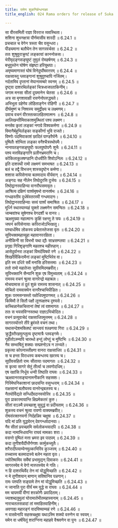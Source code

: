 ```yaml
---
title: रामेण शुकनिर्बन्धनाज्ञा
title_english: 024 Rama orders for release of Suka

---
```

<div class="audioEmbed"  caption="श्रीराम-हरिसीताराममूर्ति-घनपाठिभ्यां वचनम्" src="https://archive.org/download/Ramayana-recitation-Sriram-harisItArAmamUrti-Ghanapaati-v2/Kanda_6/Kanda_6_YK-024-Rama_orders_for_release_of_Suka_0.mp3"></div>

सा वीरसमिती राज्ञा विरराज व्यवस्थिता।  
शशिना शुभनक्षत्रा पौर्णमासीव शारदी ॥ 6.24.1 ॥   
प्रचचाल च वेगेन त्रस्ता चैव वसुन्धरा।  
पीड्यमाना बलौघेन तेन सागरवर्चसा ॥ 6.24.2 ॥   
ततः शुश्रुवुराक्रुष्टं लङ्कायां काननोकसः।  
भेरीमृदङ्गसङ्घुष्टं तुमुलं रोमहर्षणम् ॥ 6.24.3 ॥   
बभूवुस्तेन घोषेण संहृष्टा हरियूथपाः।  
अमृष्यमाणास्तं घोषं विनेदुर्घोषवत्तरम् ॥ 6.24.4 ॥   
राक्षसास्तु प्लवङ्गानां शुश्रुवुश्चापि गर्जितम्।  
नर्दतामिव दृप्तानां मेघानामम्बरे स्वनम् ॥ 6.24.5 ॥   
दृष्ट्वा दाशरथिर्लङ्कां चित्रध्वजपताकिनीम्।  
जगाम मनसा सीतां दूयमानेन चेतसा ॥ 6.24.6 ॥   
अत्र सा मृगशावाक्षी रावणेनोपरुद्ध्यते।  
अभिभूता ग्रहेणेव लोहिताङ्गेन रोहिणी ॥ 6.24.7 ॥   
दीर्घमुष्णं च निश्वस्य समुद्वीक्ष्य च लक्ष्मणम्।  
उवाच वचनं वीरस्तत्कालहितमात्मनः ॥ 6.24.8 ॥   
आलिखन्तीमिवाकाशमुत्थितां पश्य लक्ष्मण।  
मनसेव कृतां लङ्कां नगाग्रे विश्वकर्मणा ॥ 6.24.9 ॥   
विमानैर्बहुभिर्लङ्का सङ्कीर्णा भुवि राजते।  
विष्णोः पदमिवाकाशं छादितं पाण्डरैर्घनैः ॥ 6.24.10 ॥   
पुष्पितैः शोभिता लङ्का वनैश्चैत्ररथोपमैः।  
नानापतङ्गसङ्घुष्टैः फलपुष्पोपगैः शुभैः ॥ 6.24.11 ॥   
पश्य मत्तविहङ्गानि प्रलीनभ्रमराणि च।  
कोकिलाकुलषण्डानि दोधवीति शिवोऽनिलः ॥ 6.24.12 ॥   
इति दाशरथी रामो लक्ष्मणं समभाषत ॥ 6.24.13 ॥   
बलं च तद्वै विभजन् शास्त्रदृष्टेन कर्मणा।  
शशास कपिसेनाया बलमादाय वीर्यवान् ॥ 6.24.14 ॥   
अङ्गदः सह नीलेन तिष्ठेदुरसि दुर्जयः ॥ 6.24.15 ॥   
तिष्ठेद्वानरवाहिन्या वानरौघसमावृतः।  
आश्रित्य दक्षिणं पार्श्वमृषभो वानरर्षभः ॥ 6.24.16 ॥   
गन्धहस्तीव दुर्धर्षस्तरस्वी गन्धमादनः।  
तिष्ठेद्वानरवाहिन्याः सव्यं पार्श्वं समाश्रितः ॥ 6.24.17 ॥   
मूर्ध्नि स्थास्याम्यहं युक्तो लक्ष्मणेन समन्वितः ॥ 6.24.18 ॥   
जाम्बवांश्च सुषेणश्च वेगदर्शी च वानरः।  
ऋक्षमुख्या महात्मानः कुक्षिं रक्षन्तु ते त्रयः ॥ 6.24.19 ॥   
जघनं कपिसेनायाः कपिराजोऽभिरक्षतु।  
पश्चार्धमिव लोकस्य प्रचेतास्तेजसा वृतः ॥ 6.24.20 ॥   
सुविभक्तमहाव्यूहा महावानररक्षिता।  
अनीकिनी सा विभभौ यथा द्यौः साभ्रसम्प्लवा ॥ 6.24.21 ॥   
प्रगृह्य गिरिशृङ्गाणि महतश्च महीरुहान्।  
आसेदुर्वानरा लङ्कां विमर्दयिषवो रणे ॥ 6.24.22 ॥   
शिखरैर्विकिरामैनां लङ्कां मुष्टिभिरेव वा।  
इति स्म दधिरे सर्वे मनांसि हरिसत्तमाः ॥ 6.24.23 ॥   
ततो रामो महातेजाः सुग्रीवमिदमब्रवीत्।  
सुविभक्तानि सैन्यानि शुक एष विमुच्यताम् ॥ 6.24.24 ॥   
रामस्य वचनं श्रुत्वा वानरेन्द्रो महाबलः।  
मोचयामास तं दूतं शुकं रामस्य शासनात् ॥ 6.24.25 ॥   
मोचितो रामवाक्येन वानरैश्चाभिपीडितः।  
शुकः परमसन्त्रस्तो रक्षोधिपमुपागमत् ॥ 6.24.26 ॥   
किमिमौ ते सितौ पक्षौ लूनपक्षश्च दृश्यसे।  
कच्चिन्नानेकचित्तानां तेषां त्वं वशमागतः ॥ 6.24.27 ॥   
ततः स भयसंविग्नस्तथा राज्ञाऽभिचोदितः।  
वचनं प्रत्युवाचेदं राक्षसाधिपमुत्तमम् ॥ 6.24.28 ॥   
सागरस्योत्तरे तीरे ब्रुवंस्ते वचनं तथा।  
यथासन्देशमक्लिष्टं सान्त्वयं श्लक्ष्णया गिरा ॥ 6.24.29 ॥   
क्रुद्धैस्तैरहमुत्प्लुत्य दृष्टमात्रैः प्लवङ्गमेः।  
गृहीतोऽस्म्यपि चारब्धो हन्तुं लोप्तुं च मुष्टिभिः ॥ 6.24.30 ॥   
नैव सम्भाषितुं शक्याः सम्प्रश्नोऽत्र न लभ्यते।  
प्रकृत्या कोपनास्तीक्ष्णा वानरा राक्षसाधिप ॥ 6.24.31 ॥   
स च हन्ता विराधस्य कबन्धस्य खरस्य च।  
सुग्रीवसहितो रामः सीतायाः पदमागतः ॥ 6.24.32 ॥   
स कृत्वा सागरे सेतुं तीर्त्वा च लवणोदधिम्।  
एष रक्षांसि निर्धूय धन्वी तिष्ठति राघवः ॥ 6.24.33 ॥   
ऋक्षवानरसङ्घानामनीकानि सहस्रशः।  
गिरिमेघनिकाशानां छादयन्ति वसुन्धराम् ॥ 6.24.34 ॥   
राक्षसानां बलौघस्य वानरेन्द्रबलस्य च।  
नैतयोर्विद्यते सन्धिर्देवदानवयोरिव ॥ 6.24.35 ॥   
पुरा प्राकारमायान्ति क्षिप्रमेकतरं कुरु।  
सीतां वाऽस्मै प्रयच्छाशु सुयुद्धं वा प्रदीयताम् ॥ 6.24.36 ॥   
शुकस्य वचनं श्रुत्वा रावणो वाक्यमब्रवीत्।  
रोषसंरक्तनयनो निर्दहन्निव चक्षुषा ॥ 6.24.37 ॥   
यदि मां प्रति युद्ध्येरन् देवगन्धर्वदानवाः।  
नैव सीतां प्रयच्छामि सर्वलोकभयादपि ॥ 6.24.38 ॥   
कदा नामाभिधावन्ति राघवं मामकाः शराः।  
वसन्ते पुष्पितं मत्ता भ्रमरा इव पादपम् ॥ 6.24.39 ॥   
कदा तूणीशयैर्दीप्तैर्गणशः कार्मुकच्युतैः।  
शरैरादीपयाम्येनमुल्काभिरिव कुञ्जरम् ॥ 6.24.40 ॥   
तच्चास्य बलमादास्ये बलेन महता वृतः।  
ज्योतिषामिव सर्वेषां प्रभामुद्यन् दिवाकरः ॥ 6.24.41 ॥   
सागरस्येव मे वेगो मारुतस्येव मे गतिः।  
न हि दाशरथिर्वेद तेन मां योद्धुमिच्छति ॥ 6.24.42 ॥   
न मे तूणीशयान् बाणान् सविषानिव पन्नगान्।  
रामः पश्यति सङ्ग्रामे तेन मां योद्धुमिच्छति ॥ 6.24.43 ॥   
न जानाति पुरा वीर्यं मम युद्धे स राघवः ॥ 6.24.44 ॥   
मम चापमयीं वीणां शरकोणैः प्रवादिताम्।  
ज्याशब्दतुमुलां घोरामार्तभीतमहास्वनाम् ॥ 6.24.45 ॥   
नाराचतलसन्नादां तां ममाहितवाहिनीम्।  
अवगाह्य महारङ्गं वादयिष्याम्यहं रणे ॥ 6.24.46 ॥   
न वासवेनापि सहस्रचक्षुषा यथाऽस्मि शक्यो वरुणेन वा स्वयम्।  
यमेन वा धर्षयितुं शराग्निना महाहवे वैश्रवणेन वा पुनः ॥ 6.24.47 ॥   